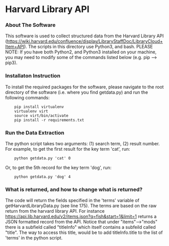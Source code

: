 # Harvard Library API

### About The Software
This software is used to collect structured data from the Harvard Library API (https://wiki.harvard.edu/confluence/display/LibraryStaffDoc/LibraryCloud+Item+API). The scripts in this directory use Python3, and bash. PLEASE NOTE: If you have both Python2, and Python3 installed on your machine, you may need to modify some of the commands listed below (e.g. pip --> pip3).

### Installaton Instruction
To install the required packages for the software, please navigate to the root directory of the software (i.e. where you find getdata.py) and run the following commands:

        pip install virtualenv
        virtualenv virt
        source virt/bin/activate
        pip install -r requirements.txt

### Run the Data Extraction
The python script takes two arguments: (1) search term, (2) result number. For example, to get the first result for the key term 'cat', run:
        
        python getdata.py 'cat' 0

Or, to get the 5th record for the key term 'dog', run:
        
        python getdata.py 'dog' 4


### What is returned, and how to change what is returned?
The code will return the fields specified in the 'terms' variable of getHarvardLibraryData.py (see line 175). The terms are based on the raw return from the harvard library API. For instance https://api.lib.harvard.edu/v2/items.json?q=fish&start=1&limit=1 returns a JSON formatted record from the API. Notice that under "items"-->"mods" there is a subfield called "titleInfo" which itself contains a subfeild called "title". The way to access this title, would be to add titleInfo.title to the list of 'terms' in the python script.


